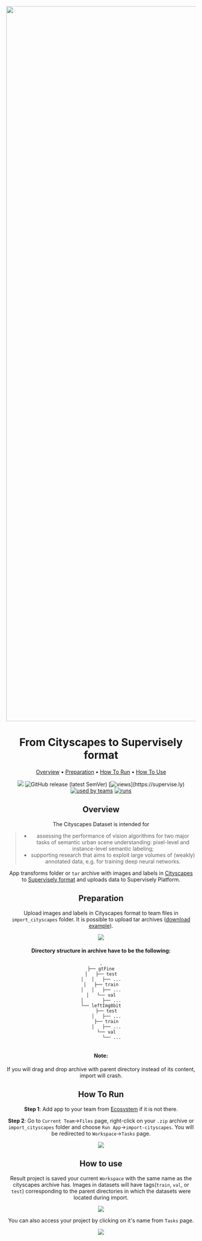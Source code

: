 <div align="center" markdown>
<img src="https://i.imgur.com/sfh2ILA.png" width="1900px"/>

# From Cityscapes to Supervisely format

<p align="center">
  <a href="#Overview">Overview</a> •
  <a href="#Preparation">Preparation</a> •
  <a href="#How-To-Run">How To Run</a> •
  <a href="#How-To-Use">How To Use</a>
</p>

[![](https://img.shields.io/badge/slack-chat-green.svg?logo=slack)](https://supervise.ly/slack)
![GitHub release (latest SemVer)](https://img.shields.io/github/v/release/supervisely-ecosystem/export-to-cityscapes)
[![views](https://app.supervise.ly/public/api/v3/ecosystem.counters?repo=supervisely-ecosystem/import-mot-format(https://github.com/supervisely-ecosystem/import-cityscapes)&counter=views&label=views)](https://supervise.ly)
[![used by teams](https://app.supervise.ly/public/api/v3/ecosystem.counters?repo=supervisely-ecosystem/import-cityscapes&counter=downloads&label=used%20by%20teams)](https://supervise.ly)
[![runs](https://app.supervise.ly/public/api/v3/ecosystem.counters?repo=supervisely-ecosystem/import-cityscapes&counter=runs&label=runs&123)](https://supervise.ly)



## Overview

The Cityscapes Dataset is intended for
>- assessing the performance of vision algorithms for two major tasks of semantic urban scene understanding: pixel-level and instance-level semantic labeling;
>- supporting research that aims to exploit large volumes of (weakly) annotated data, e.g. for training deep neural networks.



App transforms folder or `tar` archive with images and labels in [Cityscapes](https://github.com/mcordts/cityscapesScripts) to [Supervisely format](https://docs.supervise.ly/data-organization/00_ann_format_navi) and uploads data to Supervisely Platform.



## Preparation

Upload images and labels in Cityscapes format to team files in `import_cityscapes` folder. It is possible to upload tar archives ([download example](https://www.cityscapes-dataset.com/downloads/)).



<img src="https://i.imgur.com/e41DzWf.png"/>



#### Directory structure in archive have to be the following:   

```
.
├── gtFine
│   ├── test
│   │   ├── ...
│   ├── train
│   │   ├── ...
│   └── val
│       ├── ...
└── leftImg8bit
    ├── test
    │   ├── ...
    ├── train
    │   ├── ...
    └── val
        └── ...
   
```



#### Note:

If you will drag and drop archive with parent directory instead of its content, import will crash.



## How To Run 

**Step 1**: Add app to your team from [Ecosystem](https://ecosystem.supervise.ly/apps/convert-supervisely-to-cityscapes-format) if it is not there.

**Step 2**: Go to `Current Team`->`Files` page, right-click on your `.zip` archive or `import_cityscapes` folder and choose `Run App`->`import-cityscapes`. You will be redirected to `Workspace`->`Tasks` page. 

<img src="https://i.imgur.com/HUG0l7S.png"/>



## How to use

Result project is saved your current `Workspace` with the same name as the cityscapes archive has. Images in datasets will have tags(`train`, `val`, or `test`) corresponding to the parent directories in which the datasets were located during import.

<img src="https://i.imgur.com/YqAta3V.png"/>

You can also access your project by clicking on it's name from `Tasks` page.

<img src="https://i.imgur.com/bsEJByY.png"/>